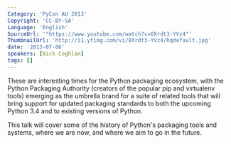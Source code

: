 ```yaml
---
Category: 'PyCon AU 2013'
Copyright: 'CC-BY-SA'
Language: 'English'
SourceUrl: '"https://www.youtube.com/watch?v=8Xrdt3-YVz4"'
ThumbnailUrl: 'http://i1.ytimg.com/vi/8Xrdt3-YVz4/hqdefault.jpg'
date: '2013-07-06'
speakers: [Nick Coghlan]
tags: []
---
```

These are interesting times for the Python packaging ecosystem, with the Python Packaging Authority (creators of the popular pip and virtualenv tools) emerging as the umbrella brand for a suite of related tools that will bring support for updated packaging standards to both the upcoming Python 3.4 and to existing versions of Python.

This talk will cover some of the history of Python's packaging tools and systems, where we are now, and where we aim to go in the future.